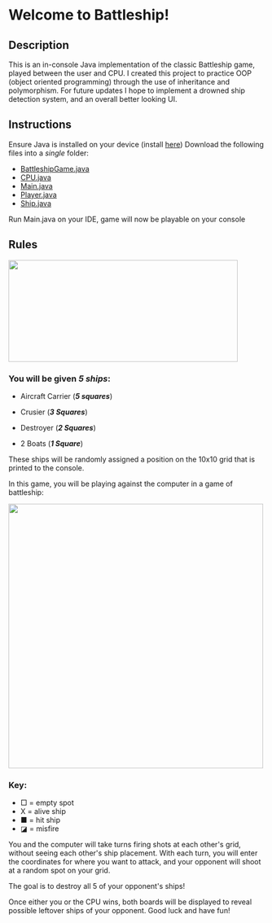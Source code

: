 # Welcome to Battleship! #

## Description
This is an in-console Java implementation of the classic Battleship game, played between the user and CPU. I created this project to practice OOP (object oriented programming) through the use of inheritance and polymorphism. For future updates I hope to implement a drowned ship detection system, and an overall better looking UI. 

## Instructions ##
Ensure Java is installed on your device (install [here](https://www.java.com/en/download/help/download_options.html "(target|_blank)"))
Download the following files into a _single_ folder:
- [BattleshipGame.java](BattleshipGame.java)
- [CPU.java](CPU.java)
- [Main.java](Main.java)
- [Player.java](Player.java)
- [Ship.java](Ship.java)

Run Main.java on your IDE, game will now be playable on your console

## Rules ##

<img src="https://creazilla-store.fra1.digitaloceanspaces.com/cliparts/3868258/battleship-clipart-md.png" width="450" height="200" />

### You will be given _5 ships_:

- Aircraft Carrier (**_5 squares_**)

- Crusier (**_3 Squares_**)

- Destroyer (**_2 Squares_**)

- 2 Boats (**_1 Square_**)

These ships will be randomly assigned a position on the 10x10 grid that is printed to the console.

In this game, you will be playing against the computer in a game of battleship:

<img src="https://i.postimg.cc/ZnKNhjVj/Screenshot-2023-12-02-141526.png" width="500" height="520" />

### Key:
- □ = empty spot
- X = alive ship
- ■ = hit ship
- ◪ = misfire

You and the computer will take turns firing shots at each other's grid, without seeing each other's ship placement. With each turn, you will enter the coordinates for where you want to attack, and your opponent will shoot at a random spot on your grid.

The goal is to destroy all 5 of your opponent's ships!

Once either you or the CPU wins, both boards will be displayed to reveal possible leftover ships of your opponent. Good luck and have fun!
